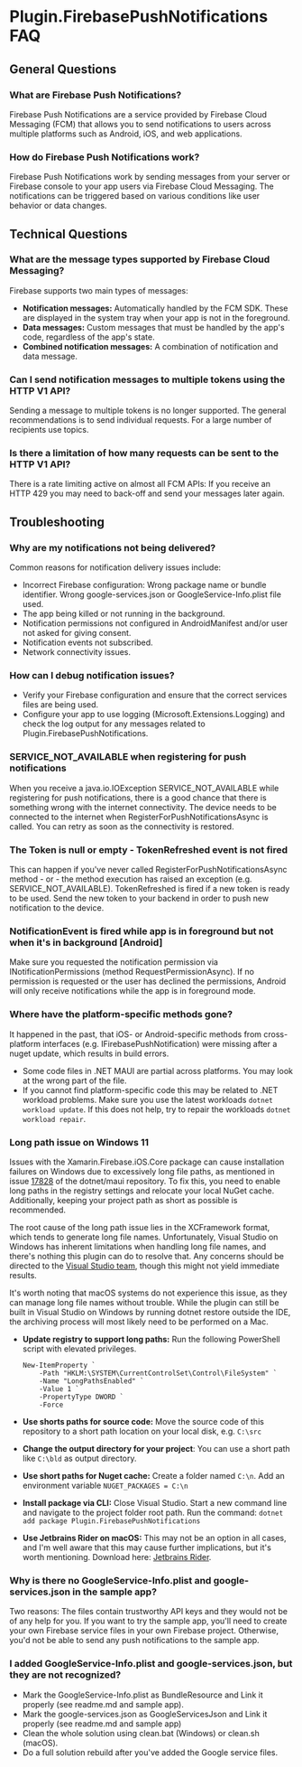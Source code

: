 # Plugin.FirebasePushNotifications FAQ

## General Questions

### What are Firebase Push Notifications?
Firebase Push Notifications are a service provided by Firebase Cloud Messaging (FCM) that allows you to send notifications to users across multiple platforms such as Android, iOS, and web applications.

### How do Firebase Push Notifications work?
Firebase Push Notifications work by sending messages from your server or Firebase console to your app users via Firebase Cloud Messaging. The notifications can be triggered based on various conditions like user behavior or data changes.

## Technical Questions

### What are the message types supported by Firebase Cloud Messaging?
Firebase supports two main types of messages:
- **Notification messages:** Automatically handled by the FCM SDK. These are displayed in the system tray when your app is not in the foreground.
- **Data messages:** Custom messages that must be handled by the app's code, regardless of the app's state.
- **Combined notification messages:** A combination of notification and data message.

### Can I send notification messages to multiple tokens using the HTTP V1 API?
Sending a message to multiple tokens is no longer supported.
The general recommendations is to send individual requests. For a large number of recipients use topics.

### Is there a limitation of how many requests can be sent to the HTTP V1 API?
There is a rate limiting active on almost all FCM APIs:
If you receive an HTTP 429 you may need to back-off and send your messages later again.

## Troubleshooting

### Why are my notifications not being delivered?
Common reasons for notification delivery issues include:
- Incorrect Firebase configuration: Wrong package name or bundle identifier. Wrong google-services.json or GoogleService-Info.plist file used.
- The app being killed or not running in the background.
- Notification permissions not configured in AndroidManifest and/or user not asked for giving consent.
- Notification events not subscribed.
- Network connectivity issues.

### How can I debug notification issues?
- Verify your Firebase configuration and ensure that the correct services files are being used.
- Configure your app to use logging (Microsoft.Extensions.Logging) and check the log output for any messages related to Plugin.FirebasePushNotifications.

### SERVICE_NOT_AVAILABLE when registering for push notifications
When you receive a java.io.IOException SERVICE_NOT_AVAILABLE while registering for push notifications, there is a good chance that there is something wrong with the internet connectivity.
The device needs to be connected to the internet when RegisterForPushNotificationsAsync is called. You can retry as soon as the connectivity is restored.

### The Token is null or empty - TokenRefreshed event is not fired
This can happen if you've never called RegisterForPushNotificationsAsync method - or - the method execution has raised an exception (e.g. SERVICE_NOT_AVAILABLE).
TokenRefreshed is fired if a new token is ready to be used. Send the new token to your backend in order to push new notification to the device.

### NotificationEvent is fired while app is in foreground but not when it's in background [Android]
Make sure you requested the notification permission via INotificationPermissions (method RequestPermissionAsync). 
If no permission is requested or the user has declined the permissions, Android will only receive notifications while the app is in foreground mode.

### Where have the platform-specific methods gone?
It happened in the past, that iOS- or Android-specific methods from cross-platform interfaces (e.g. IFirebasePushNotification) were missing after a nuget update, which results in build errors.
- Some code files in .NET MAUI are partial across platforms. You may look at the wrong part of the file.
- If you cannot find platform-specific code this may be related to .NET workload problems. Make sure you use the latest workloads `dotnet workload update`. If this does not help, try to repair the workloads `dotnet workload repair`.

### Long path issue on Windows 11
Issues with the Xamarin.Firebase.iOS.Core package can cause installation failures on Windows due to excessively long file paths, as mentioned in issue [17828](https://github.com/dotnet/maui/issues/17828) of the dotnet/maui repository. To fix this, you need to enable long paths in the registry settings and relocate your local NuGet cache. Additionally, keeping your project path as short as possible is recommended.

The root cause of the long path issue lies in the XCFramework format, which tends to generate long file names. Unfortunately, Visual Studio on Windows has inherent limitations when handling long file names, and there's nothing this plugin can do to resolve that. Any concerns should be directed to the [Visual Studio team](https://developercommunity.visualstudio.com/t/Allow-building-running-and-debugging-a/351628), though this might not yield immediate results.

It's worth noting that macOS systems do not experience this issue, as they can manage long file names without trouble. While the plugin can still be built in Visual Studio on Windows by running dotnet restore outside the IDE, the archiving process will most likely need to be performed on a Mac.

- **Update registry to support long paths:** Run the following PowerShell script with elevated privileges.
    ```
    New-ItemProperty `
        -Path "HKLM:\SYSTEM\CurrentControlSet\Control\FileSystem" `
        -Name "LongPathsEnabled" `
        -Value 1 `
        -PropertyType DWORD `
        -Force
    ```

- **Use shorts paths for source code:** 
Move the source code of this repository to a short path location on your local disk, e.g. `C:\src`

- **Change the output directory for your project**: You can use a short path like `C:\bld` as output directory.

- **Use short paths for Nuget cache:**
Create a folder named `C:\n`. Add an environment variable `NUGET_PACKAGES = C:\n`

- **Install package via CLI:**
Close Visual Studio. Start a new command line and navigate to the project folder root path. Run the command: `dotnet add package Plugin.FirebasePushNotifications`

- **Use Jetbrains Rider on macOS:** This may not be an option in all cases, and I'm well aware that this may cause further implications, but it's worth mentioning. Download here: [Jetbrains Rider](https://jetbrains.com/rider/).

### Why is there no GoogleService-Info.plist and google-services.json in the sample app?
Two reasons: The files contain trustworthy API keys and they would not be of any help for you.
If you want to try the sample app, you'll need to create your own Firebase service files in your own Firebase project.
Otherwise, you'd not be able to send any push notifications to the sample app.

### I added GoogleService-Info.plist and google-services.json, but they are not recognized?
- Mark the GoogleService-Info.plist as BundleResource and Link it properly (see readme.md and sample app).
- Mark the google-services.json as GoogleServicesJson and Link it properly (see readme.md and sample app)
- Clean the whole solution using clean.bat (Windows) or clean.sh (macOS).
- Do a full solution rebuild after you've added the Google service files.

